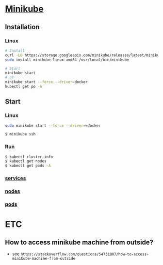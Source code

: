 
# [Minikube](https://minikube.sigs.k8s.io/docs/)


## Installation
### Linux

```bash
# Install
curl -LO https://storage.googleapis.com/minikube/releases/latest/minikube-linux-amd64
sudo install minikube-linux-amd64 /usr/local/bin/minikube

# Start
minikube start
# or
minikube start --force --driver=docker
kubectl get po -A
```


## Start
### Linux
```bash
sudo minikube start --force --driver==docker
```

```bash
$ minikube ssh
```

### Run
```bash
$ kubectl cluster-info
$ kubectl get nodes
$ kubectl get pods -A
```


### [services](./services.md)
### [nodes](./nodes.md)
### [pods](./pods.md)


# ETC
## How to access minikube machine from outside?
* see `https://stackoverflow.com/questions/54731887/how-to-access-minikube-machine-from-outside`